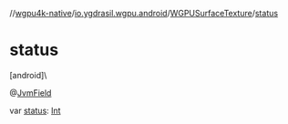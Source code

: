 //[wgpu4k-native](../../../index.md)/[io.ygdrasil.wgpu.android](../index.md)/[WGPUSurfaceTexture](index.md)/[status](status.md)

# status

[android]\

@[JvmField](https://kotlinlang.org/api/core/kotlin-stdlib/kotlin.jvm/-jvm-field/index.html)

var [status](status.md): [Int](https://kotlinlang.org/api/core/kotlin-stdlib/kotlin/-int/index.html)